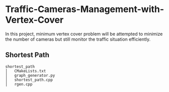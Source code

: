 # Traffic-Cameras-Management-with-Vertex-Cover
In this project, minimum vertex cover problem will be attempted to minimize the number of cameras but still monitor the traffic situation efficiently.

## Shortest Path
```
shortest_path
│   CMakeLists.txt
│   graph_generator.py  
│   shortest_path.cpp
│   rgen.cpp

```
